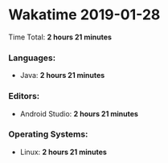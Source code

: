 # Wakatime 2019-01-28

Time Total: **2 hours 21 minutes**

### Languages:
- Java: **2 hours 21 minutes** 

### Editors:
- Android Studio: **2 hours 21 minutes** 

### Operating Systems:
- Linux: **2 hours 21 minutes** 

